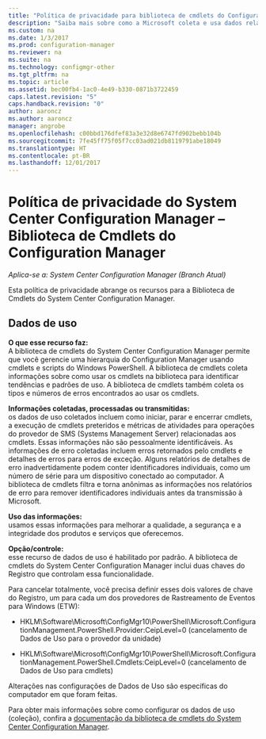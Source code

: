 ```yaml
---
title: "Política de privacidade para biblioteca de cmdlets do Configuration Manager"
description: "Saiba mais sobre como a Microsoft coleta e usa dados relacionados à biblioteca de cmdlets do System Center Configuration Manager."
ms.custom: na
ms.date: 1/3/2017
ms.prod: configuration-manager
ms.reviewer: na
ms.suite: na
ms.technology: configmgr-other
ms.tgt_pltfrm: na
ms.topic: article
ms.assetid: bec00fb4-1ac0-4e49-b330-0871b3722459
caps.latest.revision: "5"
caps.handback.revision: "0"
author: aaroncz
ms.author: aaroncz
manager: angrobe
ms.openlocfilehash: c00bbd176dfef83a3e32d8e6747fd902bebb104b
ms.sourcegitcommit: 7fe45ff75f05f7cc03ad021db8119791abe18049
ms.translationtype: HT
ms.contentlocale: pt-BR
ms.lasthandoff: 12/01/2017
---
```

# <a name="system-center-configuration-manager-privacy-statement---configuration-manager-cmdlet-library"></a>Política de privacidade do System Center Configuration Manager – Biblioteca de Cmdlets do Configuration Manager

*Aplica-se a: System Center Configuration Manager (Branch Atual)*

Esta política de privacidade abrange os recursos para a Biblioteca de Cmdlets do System Center Configuration Manager.  

## <a name="usage-data"></a>Dados de uso  
 **O que esse recurso faz:**   
A biblioteca de cmdlets do System Center Configuration Manager permite que você gerencie uma hierarquia do Configuration Manager usando cmdlets e scripts do Windows PowerShell. A biblioteca de cmdlets coleta informações sobre como usar os cmdlets na biblioteca para identificar tendências e padrões de uso. A biblioteca de cmdlets também coleta os tipos e números de erros encontrados ao usar os cmdlets.  

 **Informações coletadas, processadas ou transmitidas:**   
os dados de uso coletados incluem como iniciar, parar e encerrar cmdlets, a execução de cmdlets preteridos e métricas de atividades para operações do provedor de SMS (Systems Management Server) relacionadas aos cmdlets. Essas informações não são pessoalmente identificáveis.  As informações de erro coletadas incluem erros retornados pelo cmdlets e detalhes de erros para erros de exceção. Alguns relatórios de detalhes de erro inadvertidamente podem conter identificadores individuais, como um número de série para um dispositivo conectado ao computador. A biblioteca de cmdlets filtra e torna anônimas as informações nos relatórios de erro para remover identificadores individuais antes da transmissão à Microsoft.  

 **Uso das informações:**   
usamos essas informações para melhorar a qualidade, a segurança e a integridade dos produtos e serviços que oferecemos.  

 **Opção/controle:**   
esse recurso de dados de uso é habilitado por padrão. A biblioteca de cmdlets do System Center Configuration Manager inclui duas chaves do Registro que controlam essa funcionalidade.  

 Para cancelar totalmente, você precisa definir esses dois valores de chave do Registro, um para cada um dos provedores de Rastreamento de Eventos para Windows (ETW):  

-   HKLM\Software\Microsoft\ConfigMgr10\PowerShell\Microsoft.ConfigurationManagement.PowerShell.Provider:CeipLevel=0 (cancelamento de Dados de Uso para o provedor da unidade)  

-   HKLM\Software\Microsoft\ConfigMgr10\PowerShell\Microsoft.ConfigurationManagement.PowerShell.Cmdlets:CeipLevel=0 (cancelamento de Dados de Uso para cmdlets)  

 Alterações nas configurações de Dados de Uso são específicas do computador em que foram feitas.  

 Para obter mais informações sobre como configurar os dados de uso (coleção), confira a [documentação da biblioteca de cmdlets do System Center Configuration Manager](https://technet.microsoft.com/en-us/library/dn958404.aspx).   
